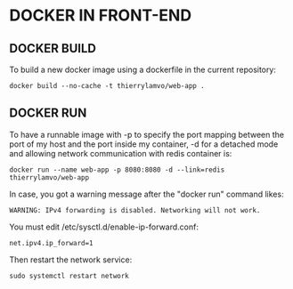 # DOCKER IN FRONT-END

## DOCKER BUILD

To build a new docker image using a dockerfile in the current repository:
```console
docker build --no-cache -t thierrylamvo/web-app .
```

## DOCKER RUN

To have a runnable image with -p to specify the port mapping between the port of my host and the port inside my container, -d for a detached mode
and allowing network communication with redis container is:
```console
docker run --name web-app -p 8080:8080 -d --link=redis thierrylamvo/web-app
```

In case, you got a warning message after the "docker run" command likes:
```console
WARNING: IPv4 forwarding is disabled. Networking will not work.
```
You must edit /etc/sysctl.d/enable-ip-forward.conf:
```console
net.ipv4.ip_forward=1
```
Then restart the network service:
```console
sudo systemctl restart network
```
